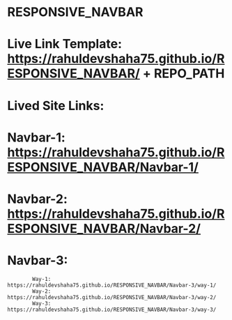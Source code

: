
# RESPONSIVE_NAVBAR
# **Live Link Template**: https://rahuldevshaha75.github.io/RESPONSIVE_NAVBAR/ + REPO_PATH


# Lived Site Links:
# **Navbar-1**: https://rahuldevshaha75.github.io/RESPONSIVE_NAVBAR/Navbar-1/
# **Navbar-2**: https://rahuldevshaha75.github.io/RESPONSIVE_NAVBAR/Navbar-2/
# **Navbar-3**:
            Way-1: https://rahuldevshaha75.github.io/RESPONSIVE_NAVBAR/Navbar-3/way-1/
            Way-2: https://rahuldevshaha75.github.io/RESPONSIVE_NAVBAR/Navbar-3/way-2/
            Way-3: https://rahuldevshaha75.github.io/RESPONSIVE_NAVBAR/Navbar-3/way-3/





